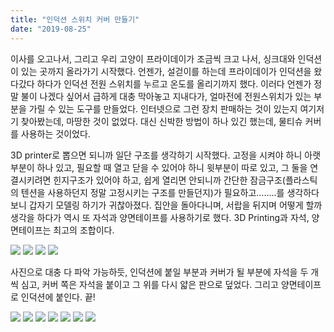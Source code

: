 ```yaml
---
title: "인덕션 스위치 커버 만들기"
date: "2019-08-25"
---
```


이사를 오고나서, 그리고 우리 고양이 프라이데이가 조금씩 크고 나서, 싱크대와 인덕션이 있는 곳까지 올라가기 시작했다. 언젠가, 설걷이를 하는데 프라이데이가 인덕션을 왔다갔다 하다가 인덕션 전원 스위치를 누르고 온도를 올리기까지 했다. 이러다 언젠가 정말 불이 나겠다 싶어서 급하게 대충 막아놓고 지내다가, 얼마전에 전원스위치가 있는 부분을 가릴 수 있는 도구를 만들었다. 인터넷으로 그런 장치 판매하는 것이 있는지 여기저기 찾아봤는데, 마땅한 것이 없었다. 대신 신박한 방법이 하나 있긴 했는데, 물티슈 커버를 사용하는 것이었다.

3D printer로 뽑으면 되니까 일단 구조를 생각하기 시작했다. 고정을 시켜야 하니 아랫부분이 하나 있고, 필요할 때 열고 닫을 수 있어야 하니 윗부분이 따로 있고, 그 둘을 연결시키려면 힌지구조가 있어야 하고, 쉽게 열리면 안되니까 간단한 잠금구조(플라스틱의 텐션을 사용하던지 정말 고정시키는 구조를 만들던지)가 필요하고........를 생각하다보니 갑자기 모델링 하기가 귀찮아졌다. 집안을 돌아다니며, 서랍을 뒤지며 어떻게 할까 생각을 하다가 역시 또 자석과 양면테이프를 사용하기로 했다. 3D Printing과 자석, 양면테이프는 최고의 조합이다.

![](/photo/design/2019-08-25-Highlight-Cover-1.jpeg)
![](/photo/design/2019-08-25-Highlight-Cover-2.jpeg)
![](/photo/design/2019-08-25-Highlight-Cover-3.jpeg)
![](/photo/design/2019-08-25-Highlight-Cover-4.jpeg)

사진으로 대충 다 파악 가능하듯, 인덕션에 붙일 부분과 커버가 될 부분에 자석을 두 개씩 심고, 커버 쪽은 자석을 붙이고 그 위를 다시 얇은 판으로 덮었다. 그리고 양면테이프로 인덕션에 붙인다. 끝!

![](/photo/design/2019-08-25-Highlight-Cover-5.jpeg)
![](/photo/design/2019-08-25-Highlight-Cover-6.jpeg)
![](/photo/design/2019-08-25-Highlight-Cover-7.jpeg)
![](/photo/design/2019-08-25-Highlight-Cover-8.jpeg)
![](/photo/design/2019-08-25-Highlight-Cover-9.jpeg)
![](/photo/design/2019-08-25-Highlight-Cover-10.jpeg)
![](/photo/design/2019-08-25-Highlight-Cover-11.jpeg)